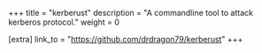 +++
title = "kerberust"
description = "A commandline tool to attack kerberos protocol."
weight = 0

[extra]
link_to = "https://github.com/drdragon79/kerberust"
+++

